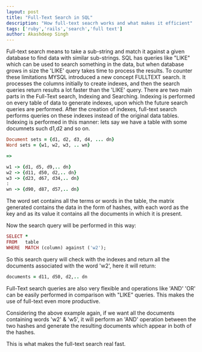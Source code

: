 ```yaml
---
layout: post
title: "Full-Text Search in SQL"
description: "How full-text seacrh works and what makes it efficient"
tags: ['ruby','rails','search','full text']
author: Akashdeep Singh
---
```


Full-text search means to take a sub-string and match it against a given database to find data with similar sub-strings.
SQL has queries like "LIKE" which can be used to search something in the data, but when database grows in size the 'LIKE' query takes time to process the results.
To counter these limitations MYSQL introduced a new concept FULLTEXT search.
It processes the columns initially to create indexes, and then the search queries return results a lot faster than the 'LIKE' query.
There are two main parts in the Full-Text search, Indexing and Searching.
Indexing is performed on every table of data to generate indexes, upon which the future search queries are performed. After the creation of indexes,
full-text search performs queries on these indexes instead of the original data tables.
Indexing is performed in this manner:
lets say we have a table with some documnets such d1,d2 and so on.

~~~ Ruby
Document sets = {d1, d2, d3, d4, ... dn}
Word sets = {w1, w2, w3, .. wn}

=>

w1 -> {d1, d5, d9,.. dn}
w2 -> {d11, d50, d2,.. dn}
w3 -> {d23, d67, d34,.. dn}
:
wn -> {d90, d87, d57,.. dn}

~~~

The word set contains all the terms or words in the table, the matrix generated contains the data in the form of hashes,
with each word as the key and as its value it contains all the documents in which it is present.

Now the search query will be performed in this way:

~~~ Ruby
SELECT *
FROM   table
WHERE  MATCH (column) against ('w2');

~~~

So this search query will check with the indexes and return all the documents associated with the word 'w2', here it will return:

~~~ Ruby
documents = d11, d50, d2,.. dn

~~~

Full-Text search queries are also very flexible and operations like 'AND' 'OR' can be easily performed in comparison with "LIKE" queries.
This makes the use of full-text even more productive.

Considering the above example again, if we want all the documents containing words 'w2' & 'w5', it will perform an 'AND' operation
between the two hashes and generate the resulting documents which appear in both of the hashes.

This is what makes the full-text search real fast.
